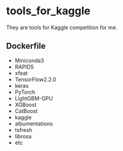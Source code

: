 # tools_for_kaggle
They are tools for Kaggle competition for me.  
## Dockerfile
- Miniconda3
- RAPIDS
- xfeat
- TensorFlow2.2.0
- keras
- PyTorch
- LightGBM-GPU
- XGBoost
- CatBoost
- kaggle
- albumentations
- tsfresh
- librosa
- etc

